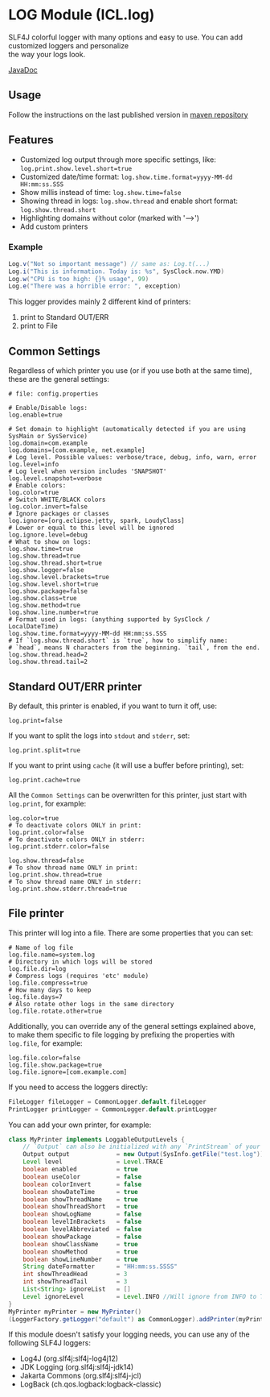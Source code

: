 # LOG Module (ICL.log)

SLF4J colorful logger with many options and easy to use. 
You can add customized loggers and personalize  
the way your logs look.

[JavaDoc](https://intellisrc.gitlab.io/common/#log)

## Usage

Follow the instructions on the last published version in [maven repository](https://mvnrepository.com/artifact/com.intellisrc/log)

## Features
* Customized log output through more specific settings, like: `log.print.show.level.short=true`
* Customized date/time format: `log.show.time.format=yyyy-MM-dd HH:mm:ss.SSS`
* Show millis instead of time: `log.show.time=false`
* Showing thread in logs: `log.show.thread` and enable short format: `log.show.thread.short`
* Highlighting domains without color (marked with '-->')
* Add custom printers

### Example

```groovy
Log.v("Not so important message") // same as: Log.t(...)
Log.i("This is information. Today is: %s", SysClock.now.YMD)
Log.w("CPU is too high: {}% usage", 99)
Log.e("There was a horrible error: ", exception)
```

This logger provides mainly 2 different kind of printers:
1. print to Standard OUT/ERR
2. print to File

## Common Settings

Regardless of which printer you use (or if you use both 
at the same time), these are the general settings:

```properties
# file: config.properties

# Enable/Disable logs:
log.enable=true

# Set domain to highlight (automatically detected if you are using SysMain or SysService)
log.domain=com.example
log.domains=[com.example, net.example]
# Log level. Possible values: verbose/trace, debug, info, warn, error
log.level=info
# Log level when version includes 'SNAPSHOT'
log.level.snapshot=verbose
# Enable colors:
log.color=true
# Switch WHITE/BLACK colors
log.color.invert=false
# Ignore packages or classes
log.ignore=[org.eclipse.jetty, spark, LoudyClass]
# Lower or equal to this level will be ignored
log.ignore.level=debug
# What to show on logs:
log.show.time=true
log.show.thread=true
log.show.thread.short=true
log.show.logger=false
log.show.level.brackets=true
log.show.level.short=true
log.show.package=false
log.show.class=true
log.show.method=true
log.show.line.number=true
# Format used in logs: (anything supported by SysClock / LocalDateTime)
log.show.time.format=yyyy-MM-dd HH:mm:ss.SSS
# If `log.show.thread.short` is `true`, how to simplify name:
# `head`, means N characters from the beginning. `tail`, from the end.
log.show.thread.head=2
log.show.thread.tail=2
```

## Standard OUT/ERR printer

By default, this printer is enabled, if you want to turn it off, use:
```properties
log.print=false
```

If you want to split the logs into `stdout` and `stderr`, set:
```properties
log.print.split=true
```

If you want to print using `cache` (it will use a buffer before printing), set:
```properties
log.print.cache=true
```

All the `Common Settings` can be overwritten for this printer, just start with `log.print`, 
for example:

```properties
log.color=true
# To deactivate colors ONLY in print:
log.print.color=false
# To deactivate colors ONLY in stderr:
log.print.stderr.color=false

log.show.thread=false
# To show thread name ONLY in print:
log.print.show.thread=true
# To show thread name ONLY in stderr:
log.print.show.stderr.thread=true
```

## File printer

This printer will log into a file. There are some properties that you can set:

```properties
# Name of log file
log.file.name=system.log
# Directory in which logs will be stored
log.file.dir=log
# Compress logs (requires 'etc' module)
log.file.compress=true
# How many days to keep
log.file.days=7
# Also rotate other logs in the same directory
log.file.rotate.other=true
```
Additionally, you can override any of the general settings explained above,
to make them specific to file logging by prefixing the properties with `log.file`, 
for example:

```properties
log.file.color=false
log.file.show.package=true
log.file.ignore=[com.example.com]
```

If you need to access the loggers directly:

```groovy
FileLogger fileLogger = CommonLogger.default.fileLogger
PrintLogger printLogger = CommonLogger.default.printLogger
```

You can add your own printer, for example:

```groovy
class MyPrinter implements LoggableOutputLevels {
    // `Output` can also be initialized with any `PrintStream` of your choice.
    Output output             = new Output(SysInfo.getFile("test.log"))
    Level level               = Level.TRACE
    boolean enabled           = true
    boolean useColor          = false
    boolean colorInvert       = false
    boolean showDateTime      = true
    boolean showThreadName    = true
    boolean showThreadShort   = true
    boolean showLogName       = false
    boolean levelInBrackets   = false
    boolean levelAbbreviated  = false
    boolean showPackage       = false
    boolean showClassName     = true
    boolean showMethod        = true
    boolean showLineNumber    = true
    String dateFormatter      = "HH:mm:ss.SSSS"
    int showThreadHead        = 3
    int showThreadTail        = 3
    List<String> ignoreList   = []
    Level ignoreLevel         = Level.INFO //Will ignore from INFO to TRACE
}
MyPrinter myPrinter = new MyPrinter()
(LoggerFactory.getLogger("default") as CommonLogger).addPrinter(myPrinter)
```

If this module doesn't satisfy your logging needs, you can use any of the following SLF4J loggers:

* Log4J            (org.slf4j:slf4j-log4j12)
* JDK Logging      (org.slf4j:slf4j-jdk14)
* Jakarta Commons  (org.slf4j:slf4j-jcl)
* LogBack          (ch.qos.logback:logback-classic)
